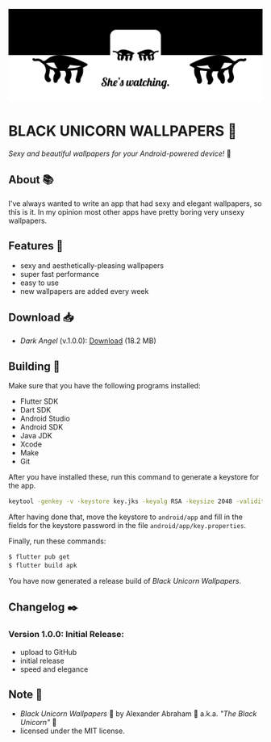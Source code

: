 <p align="center">
 <img src="https://github.com/iamtheblackunicorn/Buwa/raw/main/assets/images/banner.png"/>
</p>


# BLACK UNICORN WALLPAPERS :black_heart:

*Sexy and beautiful wallpapers for your Android-powered device!* :black_heart:

## About :books:

I've always wanted to write an app that had sexy and elegant wallpapers, so this is it. In my opinion most other apps have pretty
boring very unsexy wallpapers.

## Features :test_tube:

- sexy and aesthetically-pleasing wallpapers
- super fast performance
- easy to use
- new wallpapers are added every week

## Download :inbox_tray:

- *Dark Angel* (v.1.0.0): [Download](https://github.com/iamtheblackunicorn/Buwa/releases/download/v.1.0.0/Buwa-v1.0.0-DarkAngel-Release.apk) (18.2 MB)

## Building :hammer:

Make sure that you have the following programs installed:

- Flutter SDK
- Dart SDK
- Android Studio
- Android SDK
- Java JDK
- Xcode
- Make
- Git

After you have installed these, run this command to generate a keystore for the app.

```bash
keytool -genkey -v -keystore key.jks -keyalg RSA -keysize 2048 -validity 10000 -alias key
```

After having done that, move the keystore to `android/app` and fill in the fields for the keystore password in the file `android/app/key.properties`.

Finally, run these commands:

```bash
$ flutter pub get
$ flutter build apk
```

You have now generated a release build of *Black Unicorn Wallpapers*.

## Changelog :black_nib:

### Version 1.0.0: Initial Release:

- upload to GitHub
- initial release
- speed and elegance

## Note :scroll:

- *Black Unicorn Wallpapers* :black_heart: by Alexander Abraham :black_heart: a.k.a. *"The Black Unicorn"* :unicorn:
- licensed under the MIT license.
